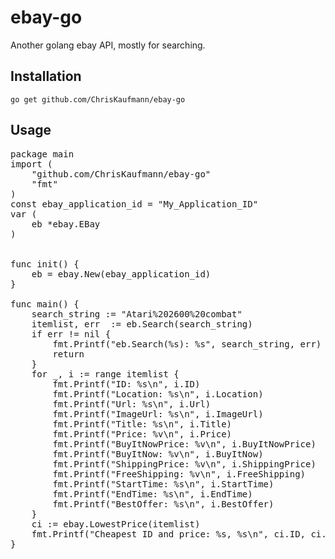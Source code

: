 ebay-go
=======
Another golang ebay API, mostly for searching.

Installation
------------
`go get github.com/ChrisKaufmann/ebay-go`

Usage
-----
<pre>
package main
import (
	"github.com/ChrisKaufmann/ebay-go"
	"fmt"
)
const ebay_application_id = "My_Application_ID"
var (
	eb *ebay.EBay
)


func init() {
	eb = ebay.New(ebay_application_id)
}

func main() {
    search_string := "Atari%202600%20combat"
    itemlist, err  := eb.Search(search_string)
    if err != nil {
        fmt.Printf("eb.Search(%s): %s", search_string, err)
        return
    }
    for _, i := range itemlist {
        fmt.Printf("ID: %s\n", i.ID)                        //"322119314985"
        fmt.Printf("Location: %s\n", i.Location)            //"Minneapolis,MN,USA"
        fmt.Printf("Url: %s\n", i.Url)                      //"http://www.ebay.com/itm/3-D-Tic-Tac-Toe-Atari-2600-1980-CARTRIDGE-ONLY-CLEAN-TESTED-/322119314985"
        fmt.Printf("ImageUrl: %s\n", i.ImageUrl)            //"http://thumbs2.ebaystatic.com/m/msVJvxYHgLg8C29GpD6-ZfQ/140.jpg"
        fmt.Printf("Title: %s\n", i.Title)                  //"3-D Tic-Tac-Toe (Atari 2600, 1980) CARTRIDGE ONLY! CLEAN & TESTED! "
        fmt.Printf("Price: %v\n", i.Price)                  //5.95
        fmt.Printf("BuyItNowPrice: %v\n", i.BuyItNowPrice)  //0.00
        fmt.Printf("BuyItNow: %v\n", i.BuyItNow)            //false
        fmt.Printf("ShippingPrice: %v\n", i.ShippingPrice)  //0.0
        fmt.Printf("FreeShipping: %v\n", i.FreeShipping)    //true
        fmt.Printf("StartTime: %s\n", i.StartTime)          //"2016-05-23T20:41:25.000Z"
        fmt.Printf("EndTime: %s\n", i.EndTime)              //"2016-06-22T20:41:25.000Z"
        fmt.Printf("BestOffer: %s\n", i.BestOffer)          //false
    }
    ci := ebay.LowestPrice(itemlist)
    fmt.Printf("Cheapest ID and price: %s, %s\n", ci.ID, ci.Price)
}
</pre>